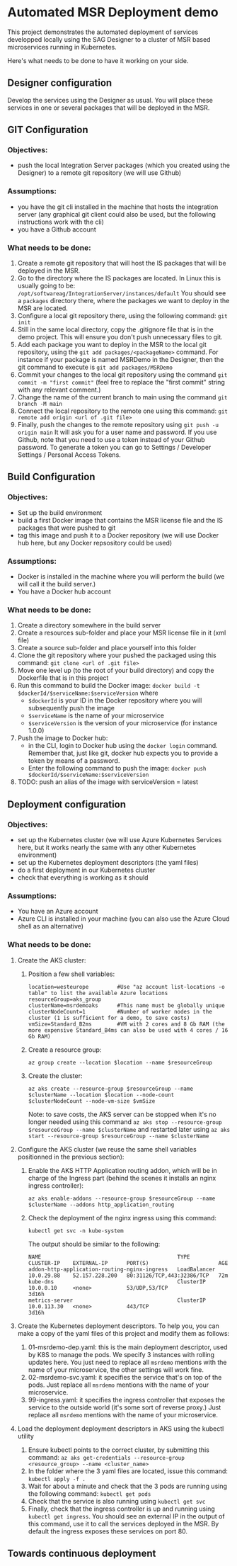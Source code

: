 # Automated MSR Deployment demo

This project demonstrates the automated deployment of services developped locally using the SAG Designer to a cluster of MSR based microservices running in Kubernetes.

Here's what needs to be done to have it working on your side.

## Designer configuration

Develop the services using the Designer as usual. You will place these services in one or several packages that will be deployed in the MSR.

## GIT Configuration

### Objectives: 
- push the local Integration Server packages (which you created using the Designer) to a remote git repository (we will use Github)

### Assumptions:
- you have the git cli installed in the machine that hosts the integration server (any graphical git client could also be used, but the following instructions work with the cli)
- you have a Github account

### What needs to be done:
1.  Create a remote git repository that will host the IS packages that will be deployed in the MSR.
2.  Go to the directory where the IS packages are located. In Linux this is usually going to be: `/opt/softwareag/IntegrationServer/instances/default`
    You should see a `packages` directory there, where the packages we want to deploy in the MSR are located.
3.  Configure a local git repository there, using the following command: `git init`
4.  Still in the same local directory, copy the .gitignore file that is in the demo project. This will ensure you don't push unnecessary files to git.
5.  Add each package you want to deploy in the MSR to the local git repository, using the `git add packages/<packageName>` command.
    For instance if your package is named MSRDemo in the Designer, then the git command to execute is `git add packages/MSRDemo`
6.  Commit your changes to the local git repository using the command `git commit -m "first commit"` (feel free to replace the "first commit" string with any relevant comment.)
7.  Change the name of the current branch to main using the command `git branch -M main`
8.  Connect the local repository to the remote one using this command: `git remote add origin <url of .git file>`
9.  Finally, push the changes to the remote repository using `git push -u origin main`
    It will ask you for a user name and password. If you use Github, note that you need to use a token instead of your Github password. To generate a token you can go to Settings / Developer Settings / Personal Access Tokens.

## Build Configuration

### Objectives: 
-   Set up the build environment
-   build a first Docker image that contains the MSR license file and the IS packages that were pushed to git
-   tag this image and push it to a Docker repository (we will use Docker hub here, but any Docker repsository could be used)

### Assumptions:
-   Docker is installed in the machine where you will perform the build (we will call it the build server.)
-   You have a Docker hub account

### What needs to be done:
1.  Create a directory somewhere in the build server
2.  Create a resources sub-folder and place your MSR license file in it (xml file)
3.  Create a source sub-folder and place yourself into this folder
4.  Clone the git repository where your pushed the packaged using this command: `git clone <url of .git file>`
5.  Move one level up (to the root of your build directory) and copy the Dockerfile that is in this project
6.  Run this command to build the Docker image: `docker build -t $dockerId/$serviceName:$serviceVersion` where
    - `$dockerId` is your ID in the Docker repository where you will subsequently push the image
    - `$serviceName` is the name of your microservice
    - `$serviceVersion` is the version of your microservice (for instance 1.0.0)
7.  Push the image to Docker hub: 
    - in the CLI, login to Docker hub using the `docker login` command. Remember that, just like git, docker hub expects you to provide a token by means of a password.
    - Enter the following command to push the image: `docker push $dockerId/$serviceName:$serviceVersion`
8.  TODO: push an alias of the image with serviceVersion = latest

## Deployment configuration

### Objectives: 
-   set up the Kubernetes cluster (we will use Azure Kubernetes Services here, but it works nearly the same with any other Kubernetes environment)
-   set up the Kubernetes deployment descriptors (the yaml files)
-   do a first deployment in our Kubernetes cluster
-   check that everything is working as it should

### Assumptions:
-   You have an Azure account
-   Azure CLI is installed in your machine (you can also use the Azure Cloud shell as an alternative)

### What needs to be done:
1.  Create the AKS cluster:
    1.  Position a few shell variables:
        ```
        location=westeurope         #Use "az account list-locations -o table" to list the available Azure locations
        resourceGroup=aks_group
        clusterName=msrdemoaks      #This name must be globally unique
        clusterNodeCount=1          #Number of worker nodes in the cluster (1 is sufficient for a demo, to save costs)
        vmSize=Standard_B2ms        #VM with 2 cores and 8 Gb RAM (the more expensive Standard_B4ms can also be used with 4 cores / 16 Gb RAM)
        ```
    2.  Create a resource group: 
        ```
        az group create --location $location --name $resourceGroup
        ```
    3.  Create the cluster: 
        ```
        az aks create --resource-group $resourceGroup --name $clusterName --location $location --node-count $clusterNodeCount --node-vm-size $vmSize
        ```

        Note: to save costs, the AKS server can be stopped when it's no longer needed using this command `az aks stop --resource-group $resourceGroup --name $clusterName` and restarted later using `az aks start --resource-group $resourceGroup --name $clusterName`
        
2.  Configure the AKS cluster (we reuse the same shell variables positionned in the previous section):
    1.  Enable the AKS HTTP Application routing addon, which will be in charge of the Ingress part (behind the scenes it installs an nginx ingress controller):
        ```
        az aks enable-addons --resource-group $resourceGroup --name $clusterName --addons http_application_routing
        ```
    2.  Check the deployment of the nginx ingress using this command:
        ```
        kubectl get svc -n kube-system
        ```
        The output should be similar to the following:
        ```
        NAME                                           TYPE           CLUSTER-IP    EXTERNAL-IP      PORT(S)                      AGE
        addon-http-application-routing-nginx-ingress   LoadBalancer   10.0.29.88    52.157.228.200   80:31126/TCP,443:32386/TCP   72m
        kube-dns                                       ClusterIP      10.0.0.10     <none>           53/UDP,53/TCP                3d16h
        metrics-server                                 ClusterIP      10.0.113.30   <none>           443/TCP                      3d16h
        ```
3.  Create the Kubernetes deployment descriptors. To help you, you can make a copy of the yaml files of this project and modify them as follows:
    1. 01-msrdemo-dep.yaml: this is the main deployment descriptor, used by K8S to manage the pods. We specify 3 instances with rolling updates here. You just need to replace all `msrdemo` mentions with the name of your microservice, the other settings will work fine.
    2. 02-msrdemo-svc.yaml: it specifies the service that's on top of the pods. Just replace all `msrdemo` mentions with the name of your microservice.
    3. 99-ingress.yaml: it specifies the ingress controller that exposes the service to the outside world (it's some sort of reverse proxy.) Just replace all `msrdemo` mentions with the name of your microservice.

4.  Load the deployment deployment descriptors in AKS using the kubectl utility
    1.  Ensure kubectl points to the correct cluster, by submitting this command: `az aks get-credentials --resource-group <resource_group> --name <cluster_name>`
    2.  In the folder where the 3 yaml files are located, issue this command: `kubectl apply -f .`
    3.  Wait for about a minute and check that the 3 pods are running using the following command: `kubectl get pods`
    4.  Check that the service is also running using `kubectl get svc`
    5.  Finally, check that the ingress controller is up and running using `kubectl get ingress`. You should see an external IP in the output of this command, use it to call the services deployed in the MSR. By default the ingress exposes these services on port 80.

## Towards continuous deployment

